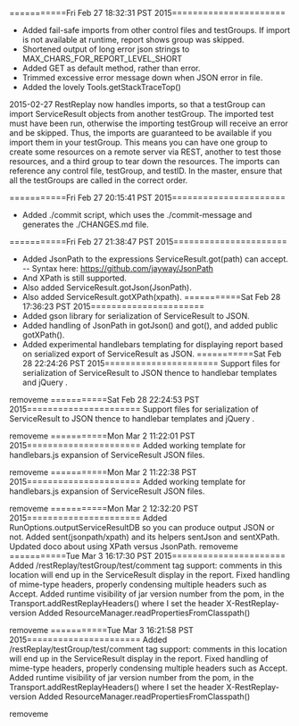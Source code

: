 ===========Fri Feb 27 18:32:31 PST 2015======================
- Added fail-safe imports from other control files and testGroups.
  If import is not available at runtime, report shows group was skipped.
- Shortened output of long error json strings to MAX_CHARS_FOR_REPORT_LEVEL_SHORT
- Added GET as default method, rather than error.
- Trimmed excessive error message down when JSON error in file.
- Added the lovely Tools.getStackTraceTop()

2015-02-27   RestReplay now handles imports, so that a testGroup can import ServiceResult objects from another testGroup.  The imported test must have been run, otherwise the importing testGroup will receive an error and be skipped.  Thus, the imports are guaranteed to be available if you import them in your testGroup.  This means you can have one group to create some resources on a remote server via REST, another to test those resources, and a third group to tear down the resources.  The imports can reference any control file, testGroup, and testID.  In the master, ensure that all the testGroups are called in the correct order.


===========Fri Feb 27 20:15:41 PST 2015======================
- Added ./commit script, which uses the ./commit-message and generates the ./CHANGES.md file.

===========Fri Feb 27 21:38:47 PST 2015======================

- Added JsonPath to the expressions ServiceResult.got(path) can accept.
--   Syntax here: https://github.com/jayway/JsonPath
- And XPath is still supported.
- Also added ServiceResult.gotJson(JsonPath).
- Also added ServiceResult.gotXPath(xpath).
===========Sat Feb 28 17:36:23 PST 2015======================
- Added gson library for serialization of ServiceResult to JSON.
- Added handling of JsonPath in gotJson() and got(), and added public gotXPath().
- Added experimental handlebars templating for displaying report based on serialized export of ServiceResult as JSON.
===========Sat Feb 28 22:24:26 PST 2015======================
Support files for serialization of ServiceResult to JSON thence to handlebar templates and jQuery .

removeme
===========Sat Feb 28 22:24:53 PST 2015======================
Support files for serialization of ServiceResult to JSON thence to handlebar templates and jQuery .

removeme
===========Mon Mar 2 11:22:01 PST 2015======================
Added working template for handlebars.js expansion of ServiceResult JSON files.

removeme
===========Mon Mar 2 11:22:38 PST 2015======================
Added working template for handlebars.js expansion of ServiceResult JSON files.

removeme
===========Mon Mar 2 12:32:20 PST 2015======================
Added RunOptions.outputServiceResultDB so you can produce output JSON or not.
Added sent(jsonpath/xpath) and its helpers sentJson and sentXPath.
Updated doco about using XPath versus JsonPath.
removeme
===========Tue Mar 3 16:17:30 PST 2015======================
Added /restReplay/testGroup/test/comment tag support: 
    comments in this location will end up in the ServiceResult display in the report.
Fixed handling of mime-type headers, properly condensing multiple headers such as Accept.
Added runtime visibility of jar version number from the pom, in the Transport.addRestReplayHeaders()
    where I set the header X-RestReplay-version
Added ResourceManager.readPropertiesFromClasspath()

removeme
===========Tue Mar 3 16:21:58 PST 2015======================
Added /restReplay/testGroup/test/comment tag support: 
    comments in this location will end up in the ServiceResult display in the report.
Fixed handling of mime-type headers, properly condensing multiple headers such as Accept.
Added runtime visibility of jar version number from the pom, in the Transport.addRestReplayHeaders()
    where I set the header X-RestReplay-version
Added ResourceManager.readPropertiesFromClasspath()

removeme
